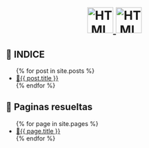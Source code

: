 <h1 align="center">
  <a href="https://www.w3schools.com/html/default.asp" target="_blank">
    <img src="https://media.giphy.com/media/XAxylRMCdpbEWUAvr8/giphy.gif" alt="HTML" width="60"/>
  </a>
  <a href="https://www.w3schools.com/Css/default.asp" target="_blank">
    <img src="https://media.giphy.com/media/fsEaZldNC8A1PJ3mwp/giphy.gif" alt="HTML" width="60"/>
  </a>
</h1>

## 📜 INDICE

<ul>
  {% for post in site.posts %}
    <li>
      <a href="{{ post.url }}">🎉{{ post.title }}</a>
    </li>
  {% endfor %}
</ul>

## 📜 Paginas resueltas

<ul>
  {% for page in site.pages %}
    <li>
      <a href="{{ page.url }}">🥽{{ page.title }}</a>
    </li>
  {% endfor %}
</ul>
